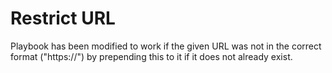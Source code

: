 # Restrict URL

Playbook has been modified to work if the given URL was not in the correct format ("https://") by prepending this to it if it does not already exist.
